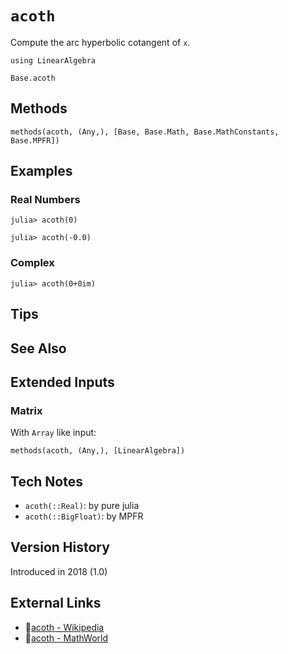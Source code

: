 # `acoth`

Compute the arc hyperbolic cotangent of `x`.

```@setup repl_only
using LinearAlgebra
```
```@docs
Base.acoth
```


## Methods

```@repl
methods(acoth, (Any,), [Base, Base.Math, Base.MathConstants, Base.MPFR])
```


## Examples

### Real Numbers
```jldoctest
julia> acoth(0)

julia> acoth(-0.0)
```

### Complex
```jldoctest
julia> acoth(0+0im)
```

## Tips


## See Also



## Extended Inputs

### Matrix
With `Array` like input:
```@repl repl_only
methods(acoth, (Any,), [LinearAlgebra])
```


## Tech Notes

- `acoth(::Real)`: by pure julia
- `acoth(::BigFloat)`: by MPFR


## Version History

Introduced in 2018 (1.0)


## External Links
- 🔗[acoth - Wikipedia](https://en.wikipedia.org/wiki/ )
- 🔗[acoth - MathWorld](https://mathworld.wolfram.com/ )
